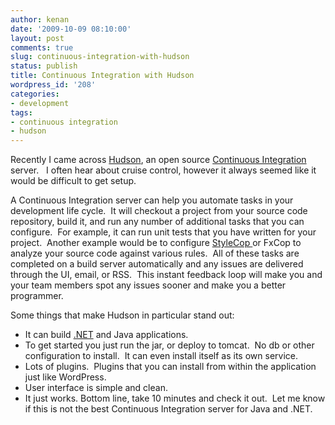 ```yaml
---
author: kenan
date: '2009-10-09 08:10:00'
layout: post
comments: true
slug: continuous-integration-with-hudson
status: publish
title: Continuous Integration with Hudson
wordpress_id: '208'
categories:
- development
tags:
- continuous integration
- hudson
---
```


Recently I came across [Hudson](https://hudson.dev.java.net/), an open source
[Continuous Integration](http://en.wikipedia.org/wiki/Continuous_integration)
server.   I often hear about cruise control, however it always seemed like it
would be difficult to get setup.

A Continuous Integration server can help you automate tasks in your
development life cycle.  It will checkout a project from your source code
repository, build it, and run any number of additional tasks that you can
configure.  For example, it can run unit tests that you have written for your
project.  Another example would be to configure [StyleCop
](http://code.msdn.microsoft.com/sourceanalysis)or FxCop to analyze your
source code against various rules.  All of these tasks are completed on a
build server automatically and any issues are delivered through the UI, email,
or RSS.  This instant feedback loop will make you and your team members spot
any issues sooner and make you a better programmer.

Some things that make Hudson in particular stand out:

  * It can build [.NET](http://redsolo.blogspot.com/2008/04/guide-to-building-net-projects-using.html) and Java applications.
  * To get started you just run the jar, or deploy to tomcat.  No db or other configuration to install.  It can even install itself as its own service.
  * Lots of plugins.  Plugins that you can install from within the application just like WordPress.
  * User interface is simple and clean.
  * It just works.
Bottom line, take 10 minutes and check it out.  Let me know if this is not the
best Continuous Integration server for Java and .NET.

